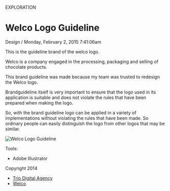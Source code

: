 <p class="type">EXPLORATION</p>

# Welco Logo Guideline

<p class="meta">Design  /  Monday, February 2, 2015 7:41:06am</p>

This is the guideline brand of the welco logo.

Welco is a company engaged in the processing, packaging and selling of chocolate products.

This brand guideline was made because my team was trusted to redesign the Welco logo.

Brandguideline itself is very important to ensure that the logo used in its application is suitable and does not violate the rules that have been prepared when making the logo.

So, with the brand guideline logo can be applied in a variety of implementations without violating the rules that have been made. So ordinary people can easily distinguish the logo from other logos that may be similar.

![Welco Logo Guideline](https://farooq-agent.web.app/assets/images/works/details/2-welco-logo-guideline/welco-logo-guideline.jpg)

Tools:
- Adobe Illustrator

Copyright 2014

- [Trio Digital Agency](https://triodigitalagency.com/)
- [Welco](http://welco.co.id/)

